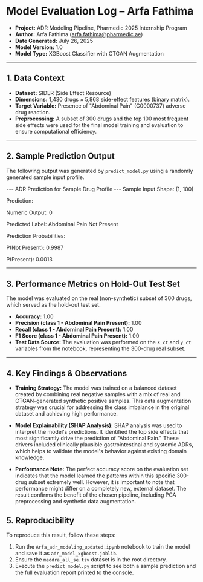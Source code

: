 # Model Evaluation Log – Arfa Fathima

- **Project:** ADR Modeling Pipeline, Pharmedic 2025 Internship Program
- **Author:** Arfa Fathima (arfa.fathima@pharmedic.ae)
- **Date Generated:** July 26, 2025
- **Model Version:** 1.0
- **Model Type:** XGBoost Classifier with CTGAN Augmentation

---

## 1. Data Context

- **Dataset:** SIDER (Side Effect Resource)
- **Dimensions:** 1,430 drugs × 5,868 side-effect features (binary matrix).
- **Target Variable:** Presence of "Abdominal Pain" (C0000737) adverse drug reaction.
- **Preprocessing:** A subset of 300 drugs and the top 100 most frequent side effects were used for the final model training and evaluation to ensure computational efficiency.

---

## 2. Sample Prediction Output

The following output was generated by `predict_model.py` using a randomly generated sample input profile.



--- ADR Prediction for Sample Drug Profile ---
Sample Input Shape: (1, 100)

Prediction:

Numeric Output: 0

Predicted Label: Abdominal Pain Not Present

Prediction Probabilities:

P(Not Present): 0.9987

P(Present):     0.0013


---

## 3. Performance Metrics on Hold-Out Test Set

The model was evaluated on the real (non-synthetic) subset of 300 drugs, which served as the hold-out test set.

- **Accuracy:** 1.00
- **Precision (class 1 - Abdominal Pain Present):** 1.00
- **Recall (class 1 - Abdominal Pain Present):** 1.00
- **F1 Score (class 1 - Abdominal Pain Present):** 1.00
- **Test Data Source:** The evaluation was performed on the `X_ct` and `y_ct` variables from the notebook, representing the 300-drug real subset.

---

## 4. Key Findings & Observations

- **Training Strategy:** The model was trained on a balanced dataset created by combining real negative samples with a mix of real and CTGAN-generated synthetic positive samples. This data augmentation strategy was crucial for addressing the class imbalance in the original dataset and achieving high performance.

- **Model Explainability (SHAP Analysis):** SHAP analysis was used to interpret the model's predictions. It identified the top side effects that most significantly drive the prediction of "Abdominal Pain." These drivers included clinically plausible gastrointestinal and systemic ADRs, which helps to validate the model's behavior against existing domain knowledge.

- **Performance Note:** The perfect accuracy score on the evaluation set indicates that the model learned the patterns within this specific 300-drug subset extremely well. However, it is important to note that performance might differ on a completely new, external dataset. The result confirms the benefit of the chosen pipeline, including PCA preprocessing and synthetic data augmentation.

## 5. Reproducibility

To reproduce this result, follow these steps:
1.  Run the `Arfa_adr_modeling_updated.ipynb` notebook to train the model and save it as `adr_model_xgboost.joblib`.
2.  Ensure the `meddra_all_se.tsv` dataset is in the root directory.
3.  Execute the `predict_model.py` script to see both a sample prediction and the full evaluation report printed to the console.